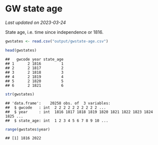 GW state age
================

*Last updated on 2023-03-24*

State age, i.e. time since independence or 1816.

``` r
gwstates <- read.csv("output/gwstate-age.csv")

head(gwstates)
```

    ##   gwcode year state_age
    ## 1      2 1816         1
    ## 2      2 1817         2
    ## 3      2 1818         3
    ## 4      2 1819         4
    ## 5      2 1820         5
    ## 6      2 1821         6

``` r
str(gwstates)
```

    ## 'data.frame':    20258 obs. of  3 variables:
    ##  $ gwcode   : int  2 2 2 2 2 2 2 2 2 2 ...
    ##  $ year     : int  1816 1817 1818 1819 1820 1821 1822 1823 1824 1825 ...
    ##  $ state_age: int  1 2 3 4 5 6 7 8 9 10 ...

``` r
range(gwstates$year)
```

    ## [1] 1816 2022
